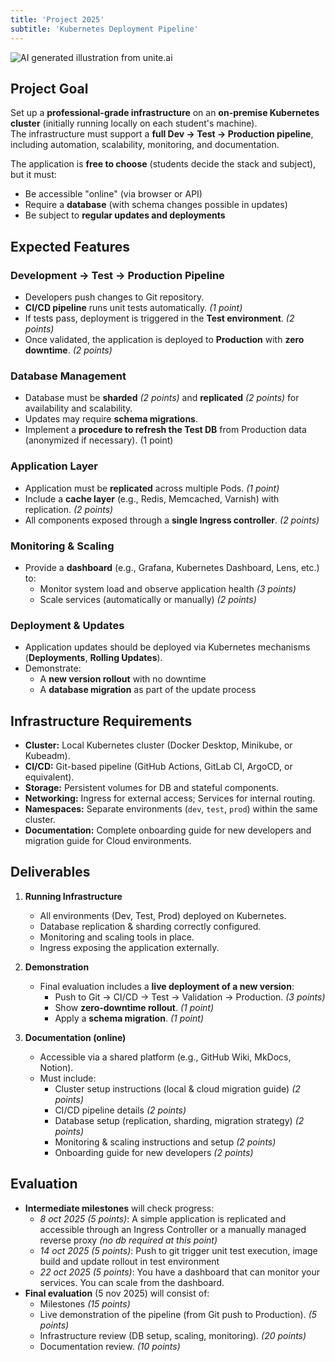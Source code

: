 ```yaml
---
title: 'Project 2025'
subtitle: 'Kubernetes Deployment Pipeline'
---
```


![AI generated illustration from [unite.ai](https://www.unite.ai/deploying-large-language-models-on-kubernetes-a-comprehensive-guide/)](./DALL·E-2024-06-18-12.27.28-Create-a-clean-16_9-banner-for-an-article-titled-Kubernetes.-Ensure-the-elements-convey-the-themes-of-container-orchestration-and-cloud-computing.-I.webp)

## Project Goal

Set up a **professional-grade infrastructure** on an **on-premise Kubernetes
cluster** (initially running locally on each student's machine).  
The infrastructure must support a **full Dev → Test → Production pipeline**,
including automation, scalability, monitoring, and documentation.

The application is **free to choose** (students decide the stack and subject),
but it must:

- Be accessible "online" (via browser or API)
- Require a **database** (with schema changes possible in updates)
- Be subject to **regular updates and deployments**

## Expected Features

### Development → Test → Production Pipeline

- Developers push changes to Git repository.
- **CI/CD pipeline** runs unit tests automatically. _(1 point)_
- If tests pass, deployment is triggered in the **Test environment**. _(2
  points)_
- Once validated, the application is deployed to **Production** with **zero
  downtime**. _(2 points)_

### Database Management

- Database must be **sharded** _(2 points)_ and **replicated** _(2 points)_ for
  availability and scalability.
- Updates may require **schema migrations**.
- Implement a **procedure to refresh the Test DB** from Production data
  (anonymized if necessary). (1 point)

### Application Layer

- Application must be **replicated** across multiple Pods. _(1 point)_
- Include a **cache layer** (e.g., Redis, Memcached, Varnish) with replication.
  _(2 points)_
- All components exposed through a **single Ingress controller**. _(2 points)_

### Monitoring & Scaling

- Provide a **dashboard** (e.g., Grafana, Kubernetes Dashboard, Lens, etc.) to:
  - Monitor system load and observe application health _(3 points)_
  - Scale services (automatically or manually) _(2 points)_

### Deployment & Updates

- Application updates should be deployed via Kubernetes mechanisms
  (**Deployments**, **Rolling Updates**).
- Demonstrate:
  - A **new version rollout** with no downtime
  - A **database migration** as part of the update process

## Infrastructure Requirements

- **Cluster:** Local Kubernetes cluster (Docker Desktop, Minikube, or Kubeadm).
- **CI/CD:** Git-based pipeline (GitHub Actions, GitLab CI, ArgoCD, or
  equivalent).
- **Storage:** Persistent volumes for DB and stateful components.
- **Networking:** Ingress for external access; Services for internal routing.
- **Namespaces:** Separate environments (`dev`, `test`, `prod`) within the same
  cluster.
- **Documentation:** Complete onboarding guide for new developers and migration
  guide for Cloud environments.

## Deliverables

1. **Running Infrastructure**
   - All environments (Dev, Test, Prod) deployed on Kubernetes.
   - Database replication & sharding correctly configured.
   - Monitoring and scaling tools in place.
   - Ingress exposing the application externally.

2. **Demonstration**
   - Final evaluation includes a **live deployment of a new version**:
     - Push to Git → CI/CD → Test → Validation → Production. _(3 points)_
     - Show **zero-downtime rollout**. _(1 point)_
     - Apply a **schema migration**. _(1 point)_

3. **Documentation (online)**
   - Accessible via a shared platform (e.g., GitHub Wiki, MkDocs, Notion).
   - Must include:
     - Cluster setup instructions (local & cloud migration guide) _(2 points)_
     - CI/CD pipeline details _(2 points)_
     - Database setup (replication, sharding, migration strategy) _(2 points)_
     - Monitoring & scaling instructions and setup _(2 points)_
     - Onboarding guide for new developers _(2 points)_

## Evaluation

- **Intermediate milestones** will check progress:
  - _8 oct 2025_ _(5 points)_: A simple application is replicated and accessible
    through an Ingress Controller or a manually managed reverse proxy _(no db
    required at this point)_
  - _14 oct 2025_ _(5 points)_: Push to git trigger unit test execution, image
    build and update rollout in test environment
  - _22 oct 2025_ _(5 points)_: You have a dashboard that can monitor your
    services. You can scale from the dashboard.
- **Final evaluation** (5 nov 2025) will consist of:
  - Milestones _(15 points)_
  - Live demonstration of the pipeline (from Git push to Production). _(5
    points)_
  - Infrastructure review (DB setup, scaling, monitoring). _(20 points)_
  - Documentation review. _(10 points)_
